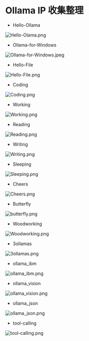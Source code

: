 # Ollama IP 收集整理

- Hello-Ollama

![Hello-Olama.png](Hello-Olama.png)


- Ollama-for-Windows

![Ollama-for-Windows.jpeg](Ollama-for-Windows.jpeg)


- Hello-File

![Hello-File.png](Hello-File.png)


- Coding

![Coding.png](Coding.png)


- Working

![Working.png](Working.png)


- Reading

![Reading.png](Reading.png)


- Writing

![Writing.png](Writing.png)


- Sleeping

![Sleeping.png](Sleeping.png)


- Cheers

![Cheers.png](Cheers.png)


- Butterfly

![butterfly.png](butterfly.png)


- Woodworking

![Woodworking.png](Woodworking.png)

- 3ollamas

![3ollamas.png](3ollamas.png)

- ollama_ibm

![ollama_ibm.png](ollama_ibm.png)

- ollama_vision

![ollama_vision.png](ollama_vision.png)

- ollama_json

![ollama_json.png](ollama-json.png)

- tool-calling

![tool-calling.png](tool-calling.png)